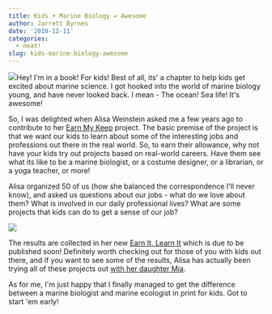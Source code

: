 ```yaml
---
title: Kids + Marine Biology = Awesome
author: Jarrett Byrnes
date: '2010-12-11'
categories:
  - neat!
slug: kids-marine-biology-awesome
---
```


[![](http://www.imachordata.com/wp-content/uploads/2010/12/earn_it_cover.jpg)](http://www.amazon.com/Earn-Learn-Teach-Child-Value/dp/1402242077/)Hey!  I'm in a book!  For kids!  Best of all, its' a chapter to help kids get excited about marine science.  I got hooked into the world of marine biology young, and have never looked back.  I mean - The ocean!  Sea life! It's awesome!

So, I was delighted when Alisa Weinstein asked me a few years ago to contribute to her [Earn My Keep](http://earnmykeep.com/index.htm) project.  The basic premise of the project is that we want our kids to learn about some of the interesting jobs and professions out there in the real world.  So, to earn their allowance, why not have your kids try out projects based on real-world careers.  Have them see what its like to be a marine biologist, or a costume designer, or a librarian, or a yoga teacher, or more!

Alisa organized 50 of us (how she balanced the correspondence I'll never know), and asked us questions about our jobs -  what do we love about them? What is involved in our daily professional lives?  What are some projects that kids can do to get a sense of our job?

![](http://www.imachordata.com/wp-content/uploads/2010/12/earn_it.gif)

The results are collected in her new [Earn It, Learn It](http://www.amazon.com/Earn-Learn-Teach-Child-Value/dp/1402242077/) which is due to be published soon!  Definitely worth checking out for those of you with kids out there, and if you want to see some of the results, Alisa has actually been trying all of these projects out [with her daughter Mia](http://blog.earnmykeep.com/).

As for me, I'm just happy that I finally managed to get the difference between a marine biologist and marine ecologist in print for kids.  Got to start 'em early!
